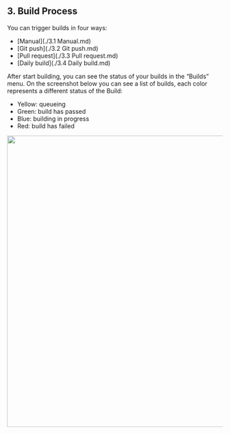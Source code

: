 ## 3. Build Process

You can trigger builds in four ways:

- [Manual](./3.1 Manual.md)
- [Git push](./3.2 Git push.md)
- [Pull request](./3.3 Pull request.md)
- [Daily build](./3.4 Daily build.md)

After start building, you can see the status of your builds in the “Builds” menu. On the screenshot below you can see a list of builds, each color represents a different status of the Build:

- Yellow: queueing
- Green: build has passed
- Blue: building in progress
- Red: build has failed


<img src="https://dn-shimo-image.qbox.me/n2sC3cqDBGceNhhH.png!thumbnail" width=680>







